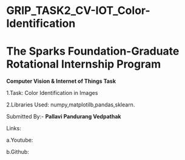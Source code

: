 # GRIP_TASK2_CV-IOT_Color-Identification
# The Sparks Foundation-Graduate Rotational Internship Program

**Computer Vision & Internet of Things Task**

1.Task: Color Identification in Images

2.Libraries Used: numpy,matplotilb,pandas,sklearn.

Submitted By:- **Pallavi Pandurang Vedpathak**

Links:

a.Youtube:

b.Github:
